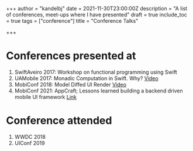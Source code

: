 +++
author = "kandelbj"
date = 2021-11-30T23:00:00Z
description = "A list of conferences, meet-ups where I have presented"
draft = true
include_toc = true
tags = ["conference"]
title = "Conference Talks"

+++
# Conferences presented at

1. SwiftAveiro 2017: Workshop on functional programming using Swift
2. UAMobile 2017: Monadic Computation in Swift. Why? [Video](https://www.youtube.com/watch?v=6UHGDrFcCdA)
3. MobiConf 2018: Model Diffed UI Render [Video](https://www.youtube.com/watch?v=wRfZs1ukuws)
4. MobiConf 2021: AppCraft; Lessons learned building a backend driven mobile UI framework [Link](https://2021.mobiconf.org/speakers/bj-kandel/)

# Conference attended

1. WWDC 2018
2. UIConf 2019